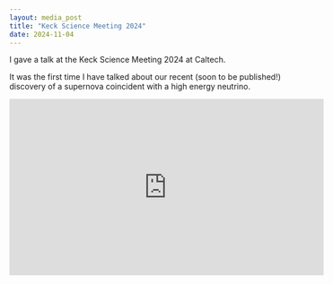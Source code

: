```yaml
---
layout: media_post
title: "Keck Science Meeting 2024"
date: 2024-11-04
---
```

I gave a talk at the Keck Science Meeting 2024 at Caltech. 

It was the first time I have talked about our recent (soon to be published!) discovery of a supernova coincident with a high energy neutrino.

<iframe width="560" height="315" src="https://www.youtube.com/embed/_RTgTL172pk" frameborder="0" allow="accelerometer; autoplay; clipboard-write; encrypted-media; gyroscope; picture-in-picture" allowfullscreen></iframe>
